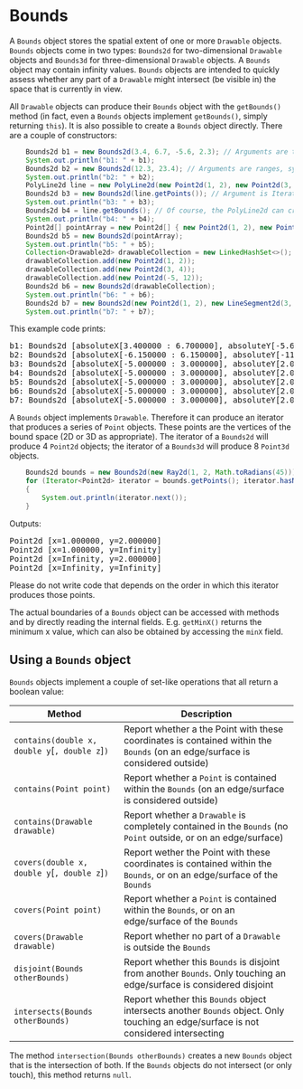 # Bounds

A `Bounds` object stores the spatial extent of one or more `Drawable` objects. `Bounds` objects come in two types: `Bounds2d` for two-dimensional `Drawable` objects and `Bounds3d` for three-dimensional `Drawable` objects. A `Bounds` object may contain infinity values. `Bounds` objects are intended to quickly assess whether any part of a `Drawable` might intersect (be visible in) the space that is currently in view.

All `Drawable` objects can produce their `Bounds` object with the `getBounds()` method (in fact, even a `Bounds` objects implement `getBounds()`, simply returning `this`). It is also possible to create a `Bounds` object directly. There are a couple of constructors:

```java
    Bounds2d b1 = new Bounds2d(3.4, 6.7, -5.6, 2.3); // Arguments are the absolute minimum and maximum values
    System.out.println("b1: " + b1);
    Bounds2d b2 = new Bounds2d(12.3, 23.4); // Arguments are ranges, symmetrically around 0.0
    System.out.println("b2: " + b2);
    PolyLine2d line = new PolyLine2d(new Point2d(1, 2), new Point2d(3, 4), new Point2d(-5, 12));
    Bounds2d b3 = new Bounds2d(line.getPoints()); // Argument is Iterator&lt;Point2d&gt;
    System.out.println("b3: " + b3);
    Bounds2d b4 = line.getBounds(); // Of course, the PolyLine2d can create a Bounds2d by itself
    System.out.println("b4: " + b4);
    Point2d[] pointArray = new Point2d[] { new Point2d(1, 2), new Point2d(3, 4), new Point2d(-5, 12) };
    Bounds2d b5 = new Bounds2d(pointArray);
    System.out.println("b5: " + b5);
    Collection<Drawable2d> drawableCollection = new LinkedHashSet<>();
    drawableCollection.add(new Point2d(1, 2));
    drawableCollection.add(new Point2d(3, 4));
    drawableCollection.add(new Point2d(-5, 12));
    Bounds2d b6 = new Bounds2d(drawableCollection);
    System.out.println("b6: " + b6);
    Bounds2d b7 = new Bounds2d(new Point2d(1, 2), new LineSegment2d(3, 4, -5, 12));
    System.out.println("b7: " + b7);
```

This example code prints:

<pre>
b1: Bounds2d [absoluteX[3.400000 : 6.700000], absoluteY[-5.600000 : 2.300000]]
b2: Bounds2d [absoluteX[-6.150000 : 6.150000], absoluteY[-11.700000 : 11.700000]]
b3: Bounds2d [absoluteX[-5.000000 : 3.000000], absoluteY[2.000000 : 12.000000]]
b4: Bounds2d [absoluteX[-5.000000 : 3.000000], absoluteY[2.000000 : 12.000000]]
b5: Bounds2d [absoluteX[-5.000000 : 3.000000], absoluteY[2.000000 : 12.000000]]
b6: Bounds2d [absoluteX[-5.000000 : 3.000000], absoluteY[2.000000 : 12.000000]]
b7: Bounds2d [absoluteX[-5.000000 : 3.000000], absoluteY[2.000000 : 12.000000]]
</pre>

A `Bounds` object implements `Drawable`. Therefore it can produce an iterator that produces a series of `Point` objects. These points are the vertices of the bound space (2D or 3D as appropriate). The iterator of a `Bounds2d` will produce 4 `Point2d` objects; the iterator of a `Bounds3d` will produce 8 `Point3d` objects.

```java
    Bounds2d bounds = new Bounds2d(new Ray2d(1, 2, Math.toRadians(45)));
    for (Iterator<Point2d> iterator = bounds.getPoints(); iterator.hasNext();)
    {
        System.out.println(iterator.next());
    }
```

Outputs:

<pre>
Point2d [x=1.000000, y=2.000000]
Point2d [x=1.000000, y=Infinity]
Point2d [x=Infinity, y=2.000000]
Point2d [x=Infinity, y=Infinity]
</pre>

Please do not write code that depends on the order in which this iterator produces those points.

The actual boundaries of a `Bounds` object can be accessed with methods and by directly reading the internal fields. E.g. `getMinX()` returns the minimum x value, which can also be obtained by accessing the `minX` field.


## Using a `Bounds` object

`Bounds` objects implement a couple of set-like operations that all return a boolean value:

|Method|Description|
|----------|--------------|
|`contains(double x, double y`[`, double z`]`)`|Report whether a the Point with these coordinates is contained within the `Bounds` (on an edge/surface is considered outside)|
|`contains(Point point)`|Report whether a `Point` is contained within the `Bounds` (on an edge/surface is considered outside)|
|`contains(Drawable drawable)`|Report whether a `Drawable` is completely contained in the `Bounds` (no `Point` outside, or on an edge/surface)|
|`covers(double x, double y`[`, double z`]`)`|Report wether the Point with these coordinates is contained within the `Bounds`, or on an edge/surface of the `Bounds`|
|`covers(Point point)`|Report whether a `Point` is contained within the `Bounds`, or on an edge/surface of the `Bounds`|
|`covers(Drawable drawable)`|Report whether no part of a `Drawable` is outside the `Bounds`|
|`disjoint(Bounds otherBounds)`|Report whether this `Bounds` is disjoint from another `Bounds`. Only touching an edge/surface is considered disjoint|
|`intersects(Bounds otherBounds)`|Report whether this `Bounds` object intersects another `Bounds` object. Only touching an edge/surface is not considered intersecting|

The method `intersection(Bounds otherBounds)` creates a new `Bounds` object that is the intersection of both. If the `Bounds` objects do not intersect (or only touch), this method returns `null`.
